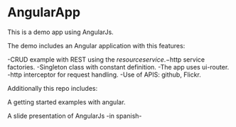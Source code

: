 # AngularApp
This is a demo app using AngularJs.

The demo includes an Angular application with this features:

-CRUD example with REST using the $resource service.
-$http service factories.
-Singleton class with constant definition.
-The app uses ui-router.
-http interceptor for request handling.
-Use of APIS: github, Flickr.


Additionally this repo includes:

A getting started examples with angular.

A slide presentation of AngularJs -in spanish-
